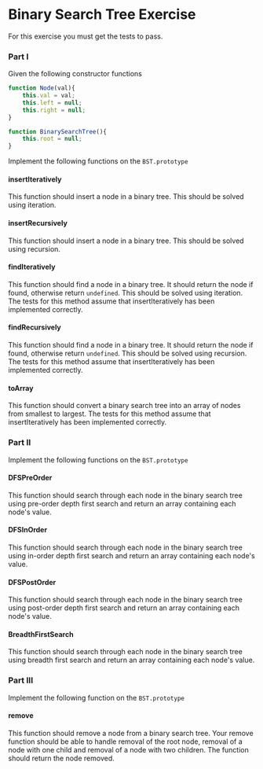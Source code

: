 # Binary Search Tree Exercise

For this exercise you must get the tests to pass.

### Part I

Given the following constructor functions

```js
function Node(val){
    this.val = val;
    this.left = null;
    this.right = null;
}

function BinarySearchTree(){
    this.root = null;
}
```

Implement the following functions on the `BST.prototype`

#### insertIteratively

This function should insert a node in a binary tree. This should be solved using iteration.

#### insertRecursively

This function should insert a node in a binary tree. This should be solved using recursion.

#### findIteratively

This function should find a node in a binary tree. It should return the node if found, otherwise return `undefined`. This should be solved using iteration. The tests for this method assume that insertIteratively has been implemented correctly.

#### findRecursively

This function should find a node in a binary tree. It should return the node if found, otherwise return `undefined`. This should be solved using recursion. The tests for this method assume that insertIteratively has been implemented correctly.

#### toArray

This function should convert a binary search tree into an array of nodes from smallest to largest. The tests for this method assume that insertIteratively has been implemented correctly.

### Part II

Implement the following functions on the `BST.prototype`

#### DFSPreOrder

This function should search through each node in the binary search tree using pre-order depth first search and return an array containing each node's value.

#### DFSInOrder

This function should search through each node in the binary search tree using in-order depth first search and return an array containing each node's value.

#### DFSPostOrder

This function should search through each node in the binary search tree using post-order depth first search and return an array containing each node's value.

#### BreadthFirstSearch

This function should search through each node in the binary search tree using breadth first search and return an array containing each node's value.

### Part III

Implement the following function on the `BST.prototype`

#### remove

This function should remove a node from a binary search tree. Your remove function should be able to handle removal of the root node, removal of a node with one child and removal of a node with two children. The function should return the node removed.